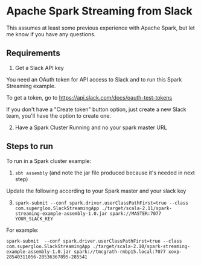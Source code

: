 # Apache Spark Streaming from Slack

This assumes at least some previous experience with Apache Spark, but let me know if you have any questions.

## Requirements
1) Get a Slack API key

You need an OAuth token for API access to Slack and to run this Spark Streaming example.  

To get a token, go to https://api.slack.com/docs/oauth-test-tokens

If you don't have a "Create token" button option, just create a new Slack team, you'll have the option to create one.


2) Have a Spark Cluster Running and no your spark master URL

## Steps to run
To run in a Spark cluster example:
1) `sbt assembly` (and note the jar file produced because it's needed in next step)

Update the following according to your Spark master and your slack key

3) `spark-submit --conf spark.driver.userClassPathFirst=true --class com.supergloo.SlackStreamingApp ./target/scala-2.11/spark-streaming-example-assembly-1.0.jar spark://MASTER:7077 YOUR_SLACK_KEY`


For example:

`spark-submit  --conf spark.driver.userClassPathFirst=true --class com.supergloo.SlackStreamingApp ./target/scala-2.10/spark-streaming-example-assembly-1.0.jar spark://tmcgrath-rmbp15.local:7077 xoxp-28540311056-28536367895-285541`
